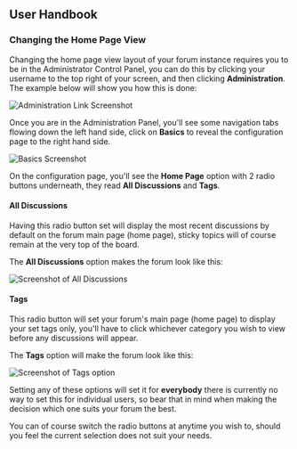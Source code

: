## User Handbook
### Changing the Home Page View


Changing the home page view layout of your forum instance requires you to be in the Administrator Control Panel, you can do this by clicking your username to the top right of your screen, and then clicking **Administration**. The example below will show you how this is done:

![Administration Link Screenshot](http://i.imgur.com/WZ1Zjx9.gif)

Once you are in the Administration Panel, you'll see some navigation tabs flowing down the left hand side, click on **Basics** to reveal the configuration page to the right hand side.

![Basics Screenshot](http://i.imgur.com/ZMggtZG.png)

On the configuration page, you'll see the **Home Page** option with 2 radio buttons underneath, they read **All Discussions** and **Tags**.

#### All Discussions

Having this radio button set will display the most recent discussions by default on the forum main page (home page), sticky topics will of course remain at the very top of the board.

The **All Discussions** option makes the forum look like this:

![Screenshot of All Discussions](http://i.imgur.com/RVAzmWf.png)

#### Tags

This radio button will set your forum's main page (home page) to display your set tags only, you'll have to click whichever category you wish to view before any discussions will appear.

The **Tags** option will make the forum look like this:

![Screenshot of Tags option](http://i.imgur.com/DbXUwQa.png)

Setting any of these options will set it for **everybody** there is currently no way to set this for individual users, so bear that in mind when making the decision which one suits your forum the best.

You can of course switch the radio buttons at anytime you wish to, should you feel the current selection does not suit your needs.
